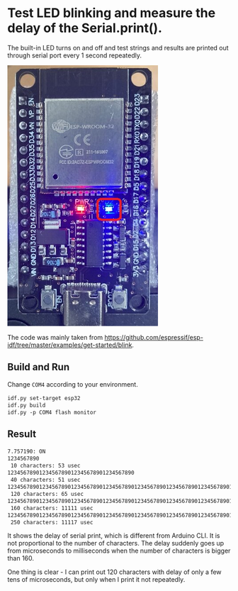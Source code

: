 # Test LED blinking and measure the delay of the Serial.print().

The built-in LED turns on and off and test strings and results are printed out through serial port every 1 second repeatedly.

![Blinking built-in LED](../BuiltInLED_Serial/blinking_led.jpg)

The code was mainly taken from https://github.com/espressif/esp-idf/tree/master/examples/get-started/blink.

## Build and Run

Change `COM4` according to your environment.

```
idf.py set-target esp32
idf.py build
idf.py -p COM4 flash monitor
```

## Result

```
7.757190: ON
1234567890
 10 characters: 53 usec
1234567890123456789012345678901234567890
 40 characters: 51 usec
123456789012345678901234567890123456789012345678901234567890123456789012345678901234567890123456789012345678901234567890
 120 characters: 65 usec
1234567890123456789012345678901234567890123456789012345678901234567890123456789012345678901234567890123456789012345678901234567890123456789012345678901234567890
 160 characters: 11111 usec
1234567890123456789012345678901234567890123456789012345678901234567890123456789012345678901234567890123456789012345678901234567890123456789012345678901234567890123456789012345678901234567890123456789012345678901234567890123456789012345678901234567890
 250 characters: 11117 usec
```

It shows the delay of serial print, which is different from Arduino CLI. It is not proportional to the number of characters. The delay suddenly goes up from microseconds to milliseconds when the number of characters is bigger than 160.

One thing is clear - I can print out 120 characters with delay of only a few tens of microseconds, but only when I print it not repeatedly. 

